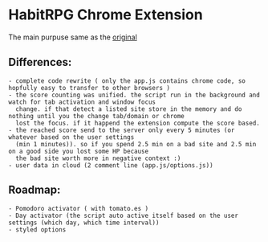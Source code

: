 HabitRPG Chrome Extension
=========================

The main purpuse same as the [original](https://github.com/lefnire/habitrpg-chrome)

Differences:
------------
    - complete code rewrite ( only the app.js contains chrome code, so hopfully easy to transfer to other browsers )
    - the score counting was unified. the script run in the background and watch for tab activation and window focus 
      change. if that detect a listed site store in the memory and do nothing until you the change tab/domain or chrome 
      lost the focus. if it happend the extension compute the score based.
    - the reached score send to the server only every 5 minutes (or whatever based on the user settings 
      (min 1 minutes)). so if you spend 2.5 min on a bad site and 2.5 min on a good side you lost some HP because 
      the bad site worth more in negative context :)
    - user data in cloud (2 comment line (app.js/options.js))

Roadmap:
--------
    - Pomodoro activator ( with tomato.es )
    - Day activator (the script auto active itself based on the user settings (which day, which time interval))
    - styled options
